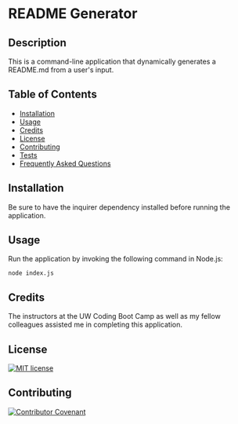 # README Generator

## Description

This is a command-line application that dynamically generates a README&#46;md from a user's input.

## Table of Contents

* [Installation](#installation)
* [Usage](#usage)
* [Credits](#credits)
* [License](#license)
* [Contributing](#contributing)
* [Tests](#tests)
* [Frequently Asked Questions](#frequently-asked-questions)

## Installation

Be sure to have the inquirer dependency installed before running the application.

## Usage

Run the application by invoking the following command in Node.js:

```
node index.js
```

## Credits

The instructors at the UW Coding Boot Camp as well as my fellow colleagues assisted me in completing this application.

## License

[![MIT license](https://img.shields.io/badge/License-MIT-blue.svg)](https://choosealicense.com/licenses/mit/)

## Contributing

[![Contributor Covenant](https://img.shields.io/badge/Contributor%20Covenant-v2.0%20adopted-ff69b4.svg)](https://www.contributor-covenant.org/)